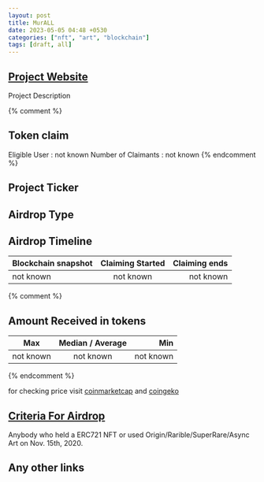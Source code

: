 ```yaml
---
layout: post
title: MurALL
date: 2023-05-05 04:48 +0530
categories: ["nft", "art", "blockchain"]
tags: [draft, all]
---
```


## [Project Website](https://murall.art/home)

Project Description

{% comment %}

## Token claim

Eligible User : not known
Number of Claimants : not known
{% endcomment %}

## Project Ticker

## Airdrop Type

## Airdrop Timeline

| Blockchain snapshot | Claiming Started | Claiming ends |
| ------------------- | :--------------: | ------------: |
| not known           |    not known     |     not known |

{% comment %}

## Amount Received in tokens

| Max       | Median / Average |       Min |
| --------- | :--------------: | --------: |
| not known |    not known     | not known |

{% endcomment %}

for checking price visit [coinmarketcap](https://coinmarketcap.com/currencies/) and [coingeko](https://www.coingecko.com/en/coins/)

## [Criteria For Airdrop](link)

Anybody who held a ERC721 NFT or used Origin/Rarible/SuperRare/Async Art on Nov. 15th, 2020.

## Any other links
